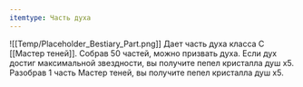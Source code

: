 ```yaml
---
itemtype: Часть духа
---
```

![[Temp/Placeholder_Bestiary_Part.png]]
Дает часть духа класса C [[Мастер теней]]. Собрав 50 частей, можно призвать духа. Если дух достиг максимальной звездности, вы получите пепел кристалла душ х5. Разобрав 1 часть Мастер теней, вы получите пепел кристалла душ х5.
